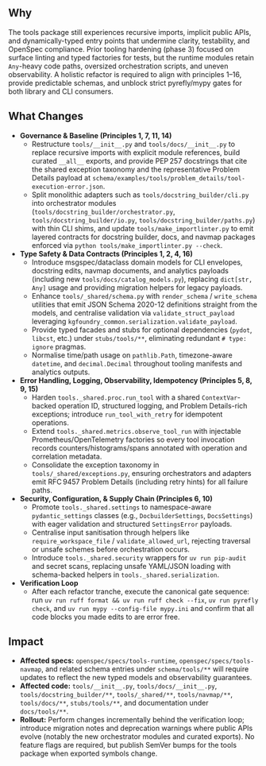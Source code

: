 ## Why

The tools package still experiences recursive imports, implicit public APIs, and dynamically-typed entry points that undermine clarity, testability, and OpenSpec compliance. Prior tooling hardening (phase 3) focused on surface linting and typed factories for tests, but the runtime modules retain `Any`-heavy code paths, oversized orchestration scripts, and uneven observability. A holistic refactor is required to align with principles 1–16, provide predictable schemas, and unblock strict pyrefly/mypy gates for both library and CLI consumers.

## What Changes

- **Governance & Baseline (Principles 1, 7, 11, 14)**
  - Restructure `tools/__init__.py` and `tools/docs/__init__.py` to replace recursive imports with explicit module references, build curated `__all__` exports, and provide PEP 257 docstrings that cite the shared exception taxonomy and the representative Problem Details payload at `schema/examples/tools/problem_details/tool-execution-error.json`.
  - Split monolithic adapters such as `tools/docstring_builder/cli.py` into orchestrator modules (`tools/docstring_builder/orchestrator.py`, `tools/docstring_builder/io.py`, `tools/docstring_builder/paths.py`) with thin CLI shims, and update `tools/make_importlinter.py` to emit layered contracts for docstring builder, docs, and navmap packages enforced via `python tools/make_importlinter.py --check`.
- **Type Safety & Data Contracts (Principles 1, 2, 4, 16)**
  - Introduce msgspec/dataclass domain models for CLI envelopes, docstring edits, navmap documents, and analytics payloads (including new `tools/docs/catalog_models.py`), replacing `dict[str, Any]` usage and providing migration helpers for legacy payloads.
  - Enhance `tools/_shared/schema.py` with `render_schema` / `write_schema` utilities that emit JSON Schema 2020-12 definitions straight from the models, and centralise validation via `validate_struct_payload` leveraging `kgfoundry_common.serialization.validate_payload`.
  - Provide typed facades and stubs for optional dependencies (`pydot`, `libcst`, etc.) under `stubs/tools/**`, eliminating redundant `# type: ignore` pragmas.
  - Normalise time/path usage on `pathlib.Path`, timezone-aware `datetime`, and `decimal.Decimal` throughout tooling manifests and analytics outputs.
- **Error Handling, Logging, Observability, Idempotency (Principles 5, 8, 9, 15)**
  - Harden `tools._shared.proc.run_tool` with a shared `ContextVar`-backed operation ID, structured logging, and Problem Details-rich exceptions; introduce `run_tool_with_retry` for idempotent operations.
  - Extend `tools._shared.metrics.observe_tool_run` with injectable Prometheus/OpenTelemetry factories so every tool invocation records counters/histograms/spans annotated with operation and correlation metadata.
  - Consolidate the exception taxonomy in `tools/_shared/exceptions.py`, ensuring orchestrators and adapters emit RFC 9457 Problem Details (including retry hints) for all failure paths.
- **Security, Configuration, & Supply Chain (Principles 6, 10)**
  - Promote `tools._shared.settings` to namespace-aware `pydantic_settings` classes (e.g., `DocbuilderSettings`, `DocsSettings`) with eager validation and structured `SettingsError` payloads.
  - Centralise input sanitisation through helpers like `require_workspace_file` / `validate_allowed_url`, rejecting traversal or unsafe schemes before orchestration occurs.
  - Introduce `tools._shared.security` wrappers for `uv run pip-audit` and secret scans, replacing unsafe YAML/JSON loading with schema-backed helpers in `tools._shared.serialization`.
- **Verification Loop**
  - After each refactor tranche, execute the canonical gate sequence: run `uv run ruff format && uv run ruff check --fix`, `uv run pyrefly check`, and `uv run mypy --config-file mypy.ini` and confirm that all code blocks you made edits to are error free. 

## Impact

- **Affected specs:** `openspec/specs/tools-runtime`, `openspec/specs/tools-navmap`, and related schema entries under `schema/tools/**` will require updates to reflect the new typed models and observability guarantees.
- **Affected code:** `tools/__init__.py`, `tools/docs/__init__.py`, `tools/docstring_builder/**`, `tools/_shared/**`, `tools/navmap/**`, `tools/docs/**`, `stubs/tools/**`, and documentation under `docs/tools/**`.
- **Rollout:** Perform changes incrementally behind the verification loop; introduce migration notes and deprecation warnings where public APIs evolve (notably the new orchestrator modules and curated exports). No feature flags are required, but publish SemVer bumps for the tools package when exported symbols change.

